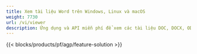 ```yaml
---
title: Xem tài liệu Word trên Windows, Linux và macOS 
weight: 7730
url: /vi/viewer
description: Ứng dụng và API miễn phí để xem các tài liệu DOC, DOCX, ODT dưới dạng trang
---
```


{{< blocks/products/pf/agp/feature-solution >}} 

